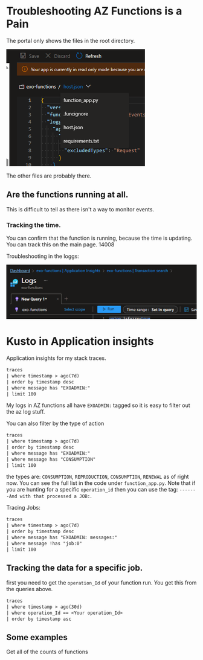 # Troubleshooting AZ Functions is a Pain

The portal only shows the files in the root directory. 

![Alt text](/docs/img/azfunc_portal_files.png?raw=true "az portal viles view")

The other files are probably there. 

## Are the functions running at all. 
This is difficult to tell as there isn't a way to monitor events. 


### Tracking the time. 
You can confirm that the function is running, because the time is updating. You can track this on the main page. 
14008

Troubleshooting in the loggs:

![alt text](/docs/img/application_insights.png?raw=true "app insights")

# Kusto in Application insights

Application insights for my stack traces. 
```kusto
traces
| where timestamp > ago(7d)
| order by timestamp desc
| where message has "EXOADMIN:"
| limit 100
```
My logs in AZ functions all have `EXOADMIN:` tagged so it is easy to filter out the az log stuff. 


You can also filter by the type of action
```kusto
traces
| where timestamp > ago(7d)
| order by timestamp desc
| where message has "EXOADMIN:"
| where message has "CONSUMPTION"
| limit 100
```
the types are: `CONSUMPTION`, `REPRODUCTION`, `CONSUMPTION`, `RENEWAL` as of right now. You can see the full list in the code under `function_app.py`.
Note that if you are hunting for a specific `operation_id` then you can use the tag: `-------And with that processed a JOB:`.

Tracing Jobs:
```kusto
traces
| where timestamp > ago(7d)
| order by timestamp desc
| where message has "EXOADMIN: messages:"
| where message !has "job:0"
| limit 100
```

## Tracking the data for a specific job. 
first you need to get the `operation_Id` of your function run. You get this from the queries above. 

```
traces
| where timestamp > ago(30d)
| where operation_Id == <Your operation_Id>
| order by timestamp asc
```


## Some examples
Get all of the counts of functions
